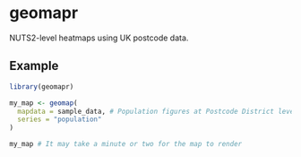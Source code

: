 # geomapr

NUTS2-level heatmaps using UK postcode data.

## Example

```r
library(geomapr)

my_map <- geomap(
  mapdata = sample_data, # Population figures at Postcode District level for England and Wales from the 2011 census data
  series = "population"
)

my_map # It may take a minute or two for the map to render

```
